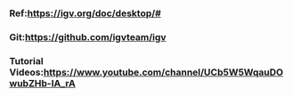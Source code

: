 ### Ref:https://igv.org/doc/desktop/#  
### Git:https://github.com/igvteam/igv  
### Tutorial Videos:https://www.youtube.com/channel/UCb5W5WqauDOwubZHb-IA_rA 
